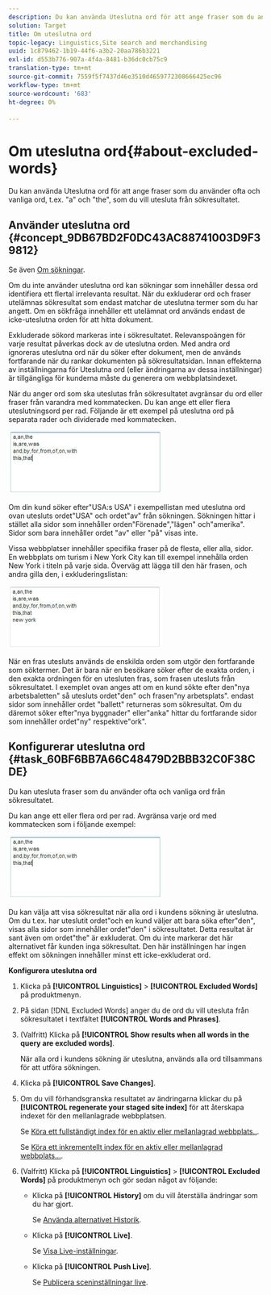 ```yaml
---
description: Du kan använda Uteslutna ord för att ange fraser som du använder ofta och vanliga ord, t.ex. "a" och "the", som du vill utesluta från sökresultatet.
solution: Target
title: Om uteslutna ord
topic-legacy: Linguistics,Site search and merchandising
uuid: 1c879462-1b19-44f6-a3b2-20aa786b3221
exl-id: d553b776-907a-4f4a-8481-b36dc0cb75c9
translation-type: tm+mt
source-git-commit: 7559f5f7437d46e3510d4659772308666425ec96
workflow-type: tm+mt
source-wordcount: '683'
ht-degree: 0%

---
```


# Om uteslutna ord{#about-excluded-words}

Du kan använda Uteslutna ord för att ange fraser som du använder ofta och vanliga ord, t.ex. &quot;a&quot; och &quot;the&quot;, som du vill utesluta från sökresultatet.

## Använder uteslutna ord {#concept_9DB67BD2F0DC43AC88741003D9F39812}

Se även [Om sökningar](../c-about-settings-menu/c-about-searching-menu.md#concept_207105CF26B1448F8A3D223787C56AB8).

Om du inte använder uteslutna ord kan sökningar som innehåller dessa ord identifiera ett flertal irrelevanta resultat. När du exkluderar ord och fraser utelämnas sökresultat som endast matchar de uteslutna termer som du har angett. Om en sökfråga innehåller ett utelämnat ord används endast de icke-uteslutna orden för att hitta dokument.

Exkluderade sökord markeras inte i sökresultatet. Relevanspoängen för varje resultat påverkas dock av de uteslutna orden. Med andra ord ignoreras uteslutna ord när du söker efter dokument, men de används fortfarande när du rankar dokumenten på sökresultatsidan. Innan effekterna av inställningarna för Uteslutna ord (eller ändringarna av dessa inställningar) är tillgängliga för kunderna måste du generera om webbplatsindexet.

När du anger ord som ska uteslutas från sökresultatet avgränsar du ord eller fraser från varandra med kommatecken. Du kan ange ett eller flera uteslutningsord per rad. Följande är ett exempel på uteslutna ord på separata rader och dividerade med kommatecken.

![](assets/excluded_words_1.jpg)

Om din kund söker efter&quot;USA:s USA&quot; i exempellistan med uteslutna ord ovan utesluts ordet&quot;USA&quot; och ordet&quot;av&quot; från sökningen. Sökningen hittar i stället alla sidor som innehåller orden&quot;Förenade&quot;,&quot;lägen&quot; och&quot;amerika&quot;. Sidor som bara innehåller ordet &quot;av&quot; eller &quot;på&quot; visas inte.

Vissa webbplatser innehåller specifika fraser på de flesta, eller alla, sidor. En webbplats om turism i New York City kan till exempel innehålla orden New York i titeln på varje sida. Överväg att lägga till den här frasen, och andra gilla den, i exkluderingslistan:

![](assets/excluded_words_2.jpg)

När en fras utesluts används de enskilda orden som utgör den fortfarande som söktermer. Det är bara när en besökare söker efter de exakta orden, i den exakta ordningen för en utesluten fras, som frasen utesluts från sökresultatet. I exemplet ovan anges att om en kund sökte efter den&quot;nya arbetsbaletten&quot; så utesluts ordet&quot;den&quot; och frasen&quot;ny arbetsplats&quot;. endast sidor som innehåller ordet &quot;ballett&quot; returneras som sökresultat. Om du däremot söker efter&quot;nya byggnader&quot; eller&quot;anka&quot; hittar du fortfarande sidor som innehåller ordet&quot;ny&quot; respektive&quot;ork&quot;.

## Konfigurerar uteslutna ord {#task_60BF6BB7A66C48479D2BBB32C0F38CDE}

Du kan utesluta fraser som du använder ofta och vanliga ord från sökresultatet.

Du kan ange ett eller flera ord per rad. Avgränsa varje ord med kommatecken som i följande exempel:

![](assets/excluded_words_1.jpg)

Du kan välja att visa sökresultat när alla ord i kundens sökning är uteslutna. Om du t.ex. har uteslutit ordet&quot;och en kund väljer att bara söka efter&quot;den&quot;, visas alla sidor som innehåller ordet&quot;den&quot; i sökresultatet. Detta resultat är sant även om ordet&quot;the&quot; är exkluderat. Om du inte markerar det här alternativet får kunden inga sökresultat. Den här inställningen har ingen effekt om sökningen innehåller minst ett icke-exkluderat ord.

**Konfigurera uteslutna ord**

1. Klicka på **[!UICONTROL Linguistics]** > **[!UICONTROL Excluded Words]** på produktmenyn.
1. På sidan [!DNL Excluded Words] anger du de ord du vill utesluta från sökresultatet i textfältet **[!UICONTROL Words and Phrases]**.
1. (Valfritt) Klicka på **[!UICONTROL Show results when all words in the query are excluded words]**.

   När alla ord i kundens sökning är uteslutna, används alla ord tillsammans för att utföra sökningen.
1. Klicka på **[!UICONTROL Save Changes]**.
1. Om du vill förhandsgranska resultatet av ändringarna klickar du på **[!UICONTROL regenerate your staged site index]** för att återskapa indexet för den mellanlagrade webbplatsen.

   Se [Köra ett fullständigt index för en aktiv eller mellanlagrad webbplats..](../c-about-index-menu/c-about-full-index.md#task_F7FE04D8A1654A7787FCCA31B45EB42D).

   Se [Köra ett inkrementellt index för en aktiv eller mellanlagrad webbplats...](../c-about-index-menu/c-about-incremental-index.md#task_9BFB6157F3884B2FAECB7E0E9CA318CB).
1. (Valfritt) Klicka på **[!UICONTROL Linguistics]** > **[!UICONTROL Excluded Words]** på produktmenyn och gör sedan något av följande:

   * Klicka på **[!UICONTROL History]** om du vill återställa ändringar som du har gjort.

      Se [Använda alternativet Historik](../t-using-the-history-option.md#task_70DD3F87A67242BBBD2CB27156F43002).

   * Klicka på **[!UICONTROL Live]**.

      Se [Visa Live-inställningar](../c-about-staging.md#task_401A0EBDB5DB4D4CA933CBA7BECDC10F).

   * Klicka på **[!UICONTROL Push Live]**.

      Se [Publicera sceninställningar live](../c-about-staging.md#task_44306783B4C0408AAA58B471DAF2D9A4).
